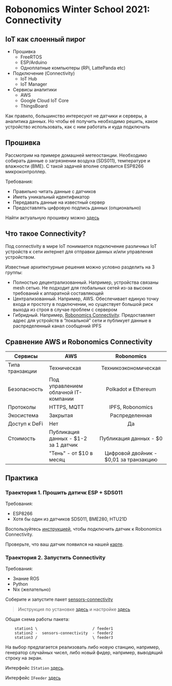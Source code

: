 # Robonomics Winter School 2021: Connectivity

## IoT как слоенный пирог

* Прошивка
    * FreeRTOS
    * ESP/Arduino
    * Одноплатные компьютеры (RPi, LattePanda etc)
* Подключение (Connectivity)
    * IoT Hub
    * IoT Manager
* Сервисы аналитики
    * AWS
    * Google Cloud IoT Core
    * ThingsBoard

Как правило, большинство интересуют не датчики и серверы, а аналитика данных.
Но чтобы её получить необходимо решить, какое устройство использовать, как с ним работать и куда подключать

## Прошивка

Рассмотрим на примере домашней метеостанции. Необходимо собирать данные о загрязнении воздуха (SDS011), температуре и влажности (BME). С такой задачей вполне справится ESP8266 микроконтроллер. 

Требования:

* Правильно читать данные с датчиков
* Иметь уникальный идентификатор
* Передавать данные на известный сервер
* Предоставлять цифровую подпись данных (опционально)

Найти актуальную прошивку можно [здесь](https://github.com/LoSk-p/sensors-software/tree/366b19bf447a5fc19220ef89eab0f2440f8db1c2)

## Что такое Connectivity? 

Под connectivity в мире IoT понимается подключение различных IoT устройств к сети интернет для отправки данных и/или управления устройством.

Известные архитектурные решения можно условно разделить на 3 группы:

* Полностью децентрализованный. Например, устройства связаны mesh сетью. Не подходит для глобальных сетей из-за высоких требований к аппаратной составляющей
* Централизованный. Например, AWS. Обеспечивает единую точку входа и простоту в подключении, но существует большой риск выхода из строя в случае проблем с сервером
* Гибридный. Например, [Robonomics Connectivity](https://github.com/airalab/sensors-connectivity). Предоставляет адрес для устройств в “локальной” сети и публикует данные в распределенный канал сообщений IPFS

## Сравнение AWS и Robonomics Connectivity

| Сервисы               | AWS                               	|               Robonomics              	|
|---------------------	|-----------------------------------	|:-------------------------------------:	|
| Типа транзакции    	| Техническая                          	| Техникоэкономическая                  	|
| Безопасность         	| Под управлением облачной IT-компании	| Polkadot и Ethereum                    	|
| Протоколы            	| HTTPS, MQTT                       	| IPFS, Robonomics                      	|
| Экосистема           	| Закрытая                            	| Распределенная                           	|
| Доступ к DeFi      	| Нет                                	| Да                                       	|
| Стоимость            	| Публикация данных - $1-2 за 1 датчик	| Публикация данных - $0                  	|
|                     	| "Тень"         - от $10 в месяц    	| Цифровой двойник  - $0,01 за транзакцию 	|

## Практика

### Траектория 1. Прошить датичк ESP + SDS011

Требования:

* ESP8266
* Хотя бы один из датчиков SDS011, BME280, HTU21D

Воспользуйтесь [инструкцией](https://wiki.robonomics.network/docs/connect-sensor-to-robonomics/), чтобы подключить датчик к Robonomics Connectivity. 

Проверьте, что ваш датчик появился на нашей [карте](https://sensors.robonomics.network/#/).

### Траектория 2. Запустить Connectivity

Требования:

* Знание ROS
* Python
* Nix (желательно)

Соберите и запустите пакет [sensors-connectivity](https://github.com/airalab/sensors-connectivity#get-a-package-and-build)

> Инструкция по установке [здесь](https://wiki.robonomics.network/docs/iot-sensors-connectivity/) и настройке [здесь](https://wiki.robonomics.network/docs/configuration-options-description/)

Общая схема работы пакета:

```
    station1 \                        / feeder1
    station2 -  sensors-connectivity  - feeder2
    station3 /                        \ feeder3
```

На выбор предлагается реализовать либо новую станцию, например, генератор случайных чисел, либо новый фидер, например, выводящий строку на экран.

Интерфейс `IStation` [здесь](https://github.com/airalab/sensors-connectivity/blob/master/src/stations/istation.py#L73).

Интерфейс `IFeeder` [здесь](https://github.com/airalab/sensors-connectivity/blob/master/src/feeders/ifeeder.py#L5)


